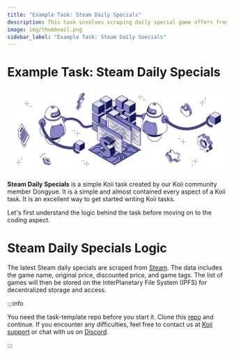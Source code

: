 ```yaml
---
title: "Example Task: Steam Daily Specials"
description: This task involves scraping daily special game offers from Steam, which includes gathering data such as the game name, original price, discounted price, and game tags. The list of games will then be stored on the InterPlanetary File System (IPFS) for decentralized storage and access.
image: img/thumbnail.png
sidebar_label: "Example Task: Steam Daily Soecials"
---
```


# Example Task: Steam Daily Specials

![banner](./img/Example%20Task_%20Steam.png)

**Steam Daily Specials** is a simple Koii task created by our Koii community member Dongyue. It is a simple and almost contained every aspect of a Koii task. It is an excellent way to get started writing Koii tasks.

Let's first understand the logic behind the task before moving on to the coding aspect.

# Steam Daily Specials Logic

The latest Steam daily specials are scraped from [Steam](https://store.steampowered.com). The data includes the game name, original price, discounted price, and game tags. The list of games will then be stored on the InterPlanetary File System (IPFS) for decentralized storage and access. 

:::info

You need the task-template repo before you start it. Clone this [repo](https://github.com/koii-network/task-template) and continue. If you encounter any difficulties, feel free to contact us at [Koii support](https://share.hsforms.com/1Nmy8p6zWSN2J2skJn5EcOQc20dg) or chat with us on [Discord](https://discord.com/invite/koii).

:::
